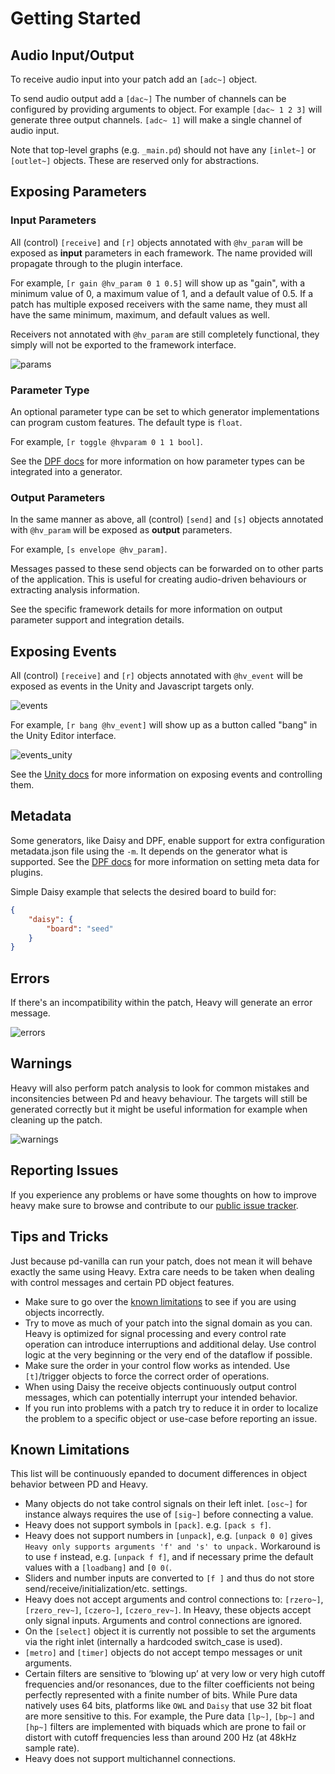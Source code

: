 # Getting Started

## Audio Input/Output

To receive audio input into your patch add an `[adc~]` object.

To send audio output add a `[dac~]` The number of channels can be configured by providing arguments to object. For example `[dac~ 1 2 3]` will generate three output channels. `[adc~ 1]` will make a single channel of audio input.

Note that top-level graphs (e.g. `_main.pd`) should not have any `[inlet~]` or `[outlet~]` objects. These are reserved only for abstractions.

## Exposing Parameters

### Input Parameters

All (control) `[receive]` and `[r]` objects annotated with `@hv_param` will be exposed as **input** parameters in each framework. The name provided will propagate through to the plugin interface.

For example, `[r gain @hv_param 0 1 0.5]` will show up as "gain", with a minimum value of 0, a maximum value of 1, and a default value of 0.5. If a patch has multiple exposed receivers with the same name, they must all have the same minimum, maximum, and default values as well.

Receivers not annotated with `@hv_param` are still completely functional, they simply will not be exported to the framework interface.

![params](img/docs_exposed_params.png)

### Parameter Type

An optional parameter type can be set to which generator implementations can program custom features. The default type is `float`.

For example, `[r toggle @hvparam 0 1 1 bool]`.

See the [DPF docs](03.gen.dpf.md#parameter-types) for more information on how parameter types can be integrated into a generator.

### Output Parameters

In the same manner as above, all (control) `[send]` and `[s]` objects annotated with `@hv_param` will be exposed as **output** parameters.

For example, `[s envelope @hv_param]`.

Messages passed to these send objects can be forwarded on to other parts of the application. This is useful for creating audio-driven behaviours or extracting analysis information.

See the specific framework details for more information on output parameter support and integration details.

## Exposing Events

All (control) `[receive]` and `[r]` objects annotated with `@hv_event` will be exposed as events in the Unity and Javascript targets only.

![events](img/docs_exposed_events.png)

For example, `[r bang @hv_event]` will show up as a button called "bang" in the Unity Editor interface.

![events_unity](img/docs_exposed_events_unity.png)

See the [Unity docs](03.gen.unity.md#exposing-and-sending-events) for more information on exposing events and controlling them.

## Metadata

Some generators, like Daisy and DPF, enable support for extra configuration metadata.json file using the `-m`. It depends on the generator what is supported. See the [DPF docs](03.gen.dpf.md#metadata) for more information on setting meta data for plugins.

Simple Daisy example that selects the desired board to build for:

```json
{
    "daisy": {
        "board": "seed"
    }
}
```

## Errors

If there's an incompatibility within the patch, Heavy will generate an error message.

![errors](img/docs_errors.png)

## Warnings

Heavy will also perform patch analysis to look for common mistakes and inconsitencies between Pd and heavy behaviour. The targets will still be generated correctly but it might be useful information for example when cleaning up the patch.

![warnings](img/docs_warnings.png)

## Reporting Issues

If you experience any problems or have some thoughts on how to improve heavy make sure to browse and contribute to our [public issue tracker](https://github.com/Wasted-Audio/hvcc/issues).

## Tips and Tricks

Just because pd-vanilla can run your patch, does not mean it will behave exactly the same using Heavy. Extra care needs to be taken when dealing with control messages and certain PD object features.

* Make sure to go over the [known limitations](#known-limitations) to see if you are using objects incorrectly.
* Try to move as much of your patch into the signal domain as you can. Heavy is optimized for signal processing and every control rate operation can introduce interruptions and additional delay. Use control logic at the very beginning or the very end of the dataflow if possible.
* Make sure the order in your control flow works as intended. Use `[t]`/trigger objects to force the correct order of operations.
* When using Daisy the receive objects continuously output control messages, which can potentially interrupt your intended behavior.
* If you run into problems with a patch try to reduce it in order to localize the problem to a specific object or use-case before reporting an issue.

## Known Limitations

This list will be continuously epanded to document differences in object behavior between PD and Heavy.

* Many objects do not take control signals on their left inlet. `[osc~]` for instance always requires the use of `[sig~]` before connecting a value.
* Heavy does not support symbols in `[pack]`. e.g. `[pack s f]`.
* Heavy does not support numbers in `[unpack]`, e.g. `[unpack 0 0]` gives `Heavy only supports arguments 'f' and 's' to unpack.` Workaround is to use `f` instead, e.g. `[unpack f f]`, and if necessary prime the default values with a `[loadbang]` and `[0 0(`.
* Sliders and number inputs are converted to `[f ]` and thus do not store send/receive/initialization/etc. settings.
* Heavy does not accept arguments and control connections to: `[rzero~]`, `[rzero_rev~]`, `[czero~]`, `[czero_rev~]`. In Heavy, these objects accept only signal inputs. Arguments and control connections are ignored.
* On the `[select]` object it is currently not possible to set the arguments via the right inlet (internally a hardcoded switch_case is used).
* `[metro]` and `[timer]` objects do not accept tempo messages or unit arguments.
* Certain filters are sensitive to ‘blowing up’ at very low or very high cutoff frequencies and/or resonances, due to the filter coefficients not being perfectly represented with a finite number of bits. While Pure data natively uses 64 bits, platforms like `OWL` and `Daisy`  that use 32 bit float are more sensitive to this. For example, the Pure data `[lp~]`, `[bp~]` and `[hp~]` filters are implemented with biquads which are prone to fail or distort with cutoff frequencies less than around 200 Hz (at 48kHz sample rate).
* Heavy does not support multichannel connections.
